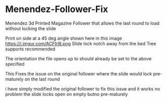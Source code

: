 # Menendez-Follower-Fix
Menendez 3d Printed Magazine Follower that allows the last round to load without locking the slide

Print on side at a 45 deg angle shown here in this image https://i.imgur.com/ACFlrI8.png
Slide lock notch away from the bed
Tree supports recommended 

The orientation the file opens up to should already be set to the above specified

This Fixes the issue on the original follower where the slide would lock pre-maturely on the last round

i have simply modified the original follower to fix this issue and it works no problem the slide locks open on empty butno pre-maturely
